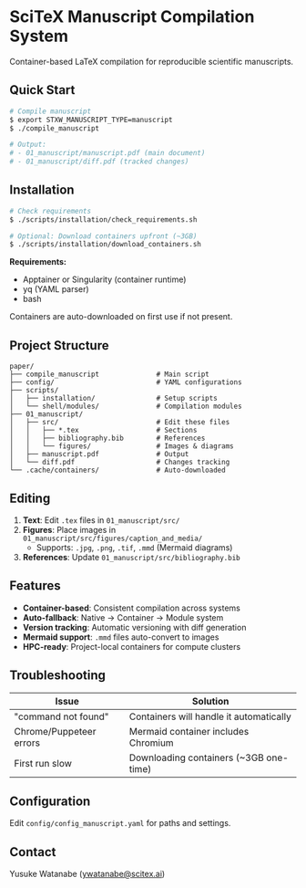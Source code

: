 <!-- ---
!-- Timestamp: 2025-09-26 22:40:36
!-- Author: ywatanabe
!-- File: /ssh:sp:/home/ywatanabe/proj/neurovista/paper/README.md
!-- --- -->

# SciTeX Manuscript Compilation System

Container-based LaTeX compilation for reproducible scientific manuscripts.

## Quick Start

```bash
# Compile manuscript
$ export STXW_MANUSCRIPT_TYPE=manuscript
$ ./compile_manuscript

# Output: 
# - 01_manuscript/manuscript.pdf (main document)
# - 01_manuscript/diff.pdf (tracked changes)
```

## Installation

```bash
# Check requirements
$ ./scripts/installation/check_requirements.sh

# Optional: Download containers upfront (~3GB)
$ ./scripts/installation/download_containers.sh
```

**Requirements:**
- Apptainer or Singularity (container runtime)
- yq (YAML parser)
- bash

Containers are auto-downloaded on first use if not present.

## Project Structure

```
paper/
├── compile_manuscript              # Main script
├── config/                         # YAML configurations
├── scripts/
│   ├── installation/               # Setup scripts
│   └── shell/modules/              # Compilation modules
├── 01_manuscript/
│   ├── src/                        # Edit these files
│   │   ├── *.tex                   # Sections
│   │   ├── bibliography.bib        # References
│   │   └── figures/                # Images & diagrams
│   ├── manuscript.pdf              # Output
│   └── diff.pdf                    # Changes tracking
└── .cache/containers/              # Auto-downloaded
```

## Editing

1. **Text**: Edit `.tex` files in `01_manuscript/src/`
2. **Figures**: Place images in `01_manuscript/src/figures/caption_and_media/`
   - Supports: `.jpg`, `.png`, `.tif`, `.mmd` (Mermaid diagrams)
3. **References**: Update `01_manuscript/src/bibliography.bib`

## Features

- **Container-based**: Consistent compilation across systems
- **Auto-fallback**: Native → Container → Module system
- **Version tracking**: Automatic versioning with diff generation
- **Mermaid support**: `.mmd` files auto-convert to images
- **HPC-ready**: Project-local containers for compute clusters

## Troubleshooting

| Issue                   | Solution                                |
|-------------------------|-----------------------------------------|
| "command not found"     | Containers will handle it automatically |
| Chrome/Puppeteer errors | Mermaid container includes Chromium     |
| First run slow          | Downloading containers (~3GB one-time)  |

## Configuration

Edit `config/config_manuscript.yaml` for paths and settings.

## Contact

Yusuke Watanabe (ywatanabe@scitex.ai)

<!-- EOF -->